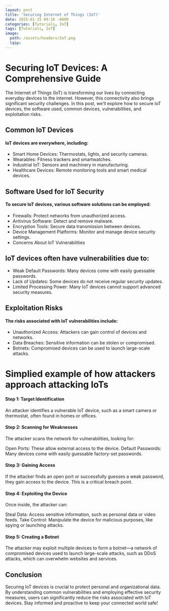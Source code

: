 ```yaml
---
layout: post
title: 'Securing Internet of Things (IoT)'
date: 2025-01-25 09:16 -0800
categories: [Tutorials, IoT] 
tags: [Tutorials, IoT]
image:
  path: /assets/headers/IoT.png 
  lqip: 
---
```


# Securing IoT Devices: A Comprehensive Guide
The Internet of Things (IoT) is transforming our lives by connecting everyday devices to the internet. However, this connectivity also brings significant security challenges. In this post, we’ll explore how to secure IoT devices, the software used, common devices, vulnerabilities, and exploitation risks.

## Common IoT Devices
#### IoT devices are everywhere, including:

- Smart Home Devices: Thermostats, lights, and security cameras.
- Wearables: Fitness trackers and smartwatches.
- Industrial IoT: Sensors and machinery in manufacturing.
- Healthcare Devices: Remote monitoring tools and smart medical devices.

## Software Used for IoT Security
#### To secure IoT devices, various software solutions can be employed:

- Firewalls: Protect networks from unauthorized access.
- Antivirus Software: Detect and remove malware.
- Encryption Tools: Secure data transmission between devices.
- Device Management Platforms: Monitor and manage device security settings.
- Concerns About IoT Vulnerabilities

## IoT devices often have vulnerabilities due to:

- Weak Default Passwords: Many devices come with easily guessable passwords.
- Lack of Updates: Some devices do not receive regular security updates.
- Limited Processing Power: Many IoT devices cannot support advanced security measures.

## Exploitation Risks

#### The risks associated with IoT vulnerabilities include:

- Unauthorized Access: Attackers can gain control of devices and networks.
- Data Breaches: Sensitive information can be stolen or compromised.
- Botnets: Compromised devices can be used to launch large-scale attacks.

# Simplied example of how attackers approach attacking IoTs

#### Step 1: Target Identification
An attacker identifies a vulnerable IoT device, such as a smart camera or thermostat, often found in homes or offices.

#### Step 2: Scanning for Weaknesses
The attacker scans the network for vulnerabilities, looking for:

Open Ports: These allow external access to the device.
Default Passwords: Many devices come with easily guessable factory-set passwords.

#### Step 3: Gaining Access
If the attacker finds an open port or successfully guesses a weak password, they gain access to the device. This is a critical breach point.

#### Step 4: Exploiting the Device
Once inside, the attacker can:

Steal Data: Access sensitive information, such as personal data or video feeds.
Take Control: Manipulate the device for malicious purposes, like spying or launching attacks.

#### Step 5: Creating a Botnet
The attacker may exploit multiple devices to form a botnet—a network of compromised devices used to launch large-scale attacks, such as DDoS attacks, which can overwhelm websites and services.

## Conclusion
Securing IoT devices is crucial to protect personal and organizational data. By understanding common vulnerabilities and employing effective security measures, users can significantly reduce the risks associated with IoT devices. Stay informed and proactive to keep your connected world safe!

